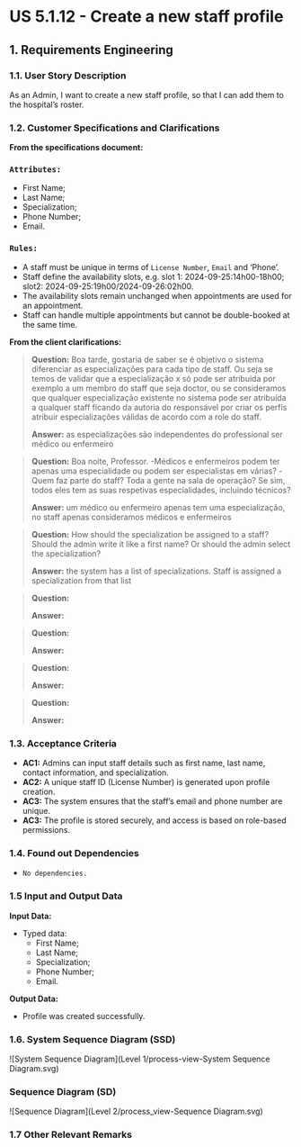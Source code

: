 # US 5.1.12 - Create a new staff profile


## 1. Requirements Engineering

### 1.1. User Story Description

As an Admin, I want to create a new staff profile, so that I can add them to the hospital’s roster.

### 1.2. Customer Specifications and Clarifications 

**From the specifications document:**

### `Attributes:`

   * First Name;
   * Last Name;
   * Specialization;
   * Phone Number;
   * Email.

### `Rules:`

  * A staff must be unique in terms of `License Number`, `Email` and ‘Phone’.
  * Staff define the availability slots, e.g. slot 1: 2024-09-25:14h00-18h00; slot2: 2024-09-25:19h00/2024-09-26:02h00.
  * The availability slots remain unchanged when appointments are used for an appointment.
  * Staff can handle multiple appointments but cannot be double-booked at the same time.

**From the client clarifications:**

> **Question:** Boa tarde, gostaria de saber se é objetivo o sistema diferenciar as especializações para cada tipo de staff. Ou seja se temos de validar que a especialização x só pode ser atribuída por exemplo a um membro do staff que seja doctor, ou se consideramos que qualquer especialização existente no sistema pode ser atribuída a qualquer staff ficando da autoria do responsável por criar os perfis atribuir especializações válidas de acordo com a role do staff.
>
> **Answer:** as especializações são independentes do professional ser médico ou enfermeiro

>  **Question:** Boa noite, Professor.
-Médicos e enfermeiros podem ter apenas uma especialidade ou podem ser especialistas em várias?
-Quem faz parte do staff? Toda a gente na sala de operação? Se sim, todos eles tem as suas respetivas especialidades, incluindo técnicos?
>
> **Answer:** um médico ou enfermeiro apenas tem uma especialização, no staff apenas consideramos médicos e enfermeiros

> **Question:** How should the specialization be assigned to a staff? Should the admin write it like a first name? Or should the admin select the specialization?
> 
> **Answer:** the system has a list of specializations. Staff is assigned a specialization from that list

> **Question:**
>
> **Answer:**

> **Question:**
>
> **Answer:**

> **Question:**
>
> **Answer:**

> **Question:**
>
> **Answer:**


### 1.3. Acceptance Criteria

* **AC1:** Admins can input staff details such as first name, last name, contact information, and specialization.
* **AC2:** A unique staff ID (License Number) is generated upon profile creation. 
* **AC3:** The system ensures that the staff’s email and phone number are unique.
* **AC3:** The profile is stored securely, and access is based on role-based permissions.


### 1.4. Found out Dependencies

* `No dependencies.`

### 1.5 Input and Output Data

**Input Data:**

* Typed data:
    * First Name;
    * Last Name;
    * Specialization;
    * Phone Number;
    * Email.


**Output Data:**

* Profile was created successfully.


### 1.6. System Sequence Diagram (SSD)

![System Sequence Diagram](Level 1/process-view-System Sequence Diagram.svg)

### Sequence Diagram (SD)

![Sequence Diagram](Level 2/process_view-Sequence Diagram.svg)


### 1.7 Other Relevant Remarks

